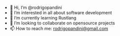 - 👋 Hi, I’m @rodrigopandini
- 👀 I’m interested in all about software development
- 🌱 I’m currently learning Rustlang
- 💞️ I’m looking to collaborate on opensource projects
- 📫 How to reach me: rodrigopandini@gmail.com

<!---
rodrigopandini/rodrigopandini is a ✨ special ✨ repository because its `README.md` (this file) appears on your GitHub profile.
You can click the Preview link to take a look at your changes.
--->
